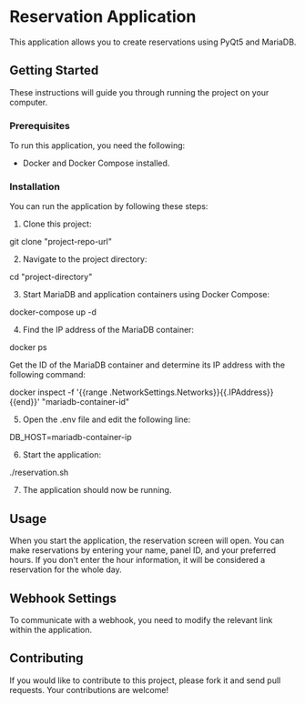 # Reservation Application

This application allows you to create reservations using PyQt5 and MariaDB.

## Getting Started

These instructions will guide you through running the project on your computer.

### Prerequisites

To run this application, you need the following:

- Docker and Docker Compose installed.

### Installation

You can run the application by following these steps:

1. Clone this project:

git clone "project-repo-url"



2. Navigate to the project directory:

cd "project-directory"



3. Start MariaDB and application containers using Docker Compose:

docker-compose up -d



4. Find the IP address of the MariaDB container:

docker ps



Get the ID of the MariaDB container and determine its IP address with the following command:

docker inspect -f '{{range .NetworkSettings.Networks}}{{.IPAddress}}{{end}}' "mariadb-container-id"



5. Open the .env file and edit the following line:

DB_HOST=mariadb-container-ip



6. Start the application:

./reservation.sh



7. The application should now be running.

## Usage

When you start the application, the reservation screen will open. You can make reservations by entering your name, panel ID, and your preferred hours. If you don't enter the hour information, it will be considered a reservation for the whole day.

## Webhook Settings

To communicate with a webhook, you need to modify the relevant link within the application.

## Contributing

If you would like to contribute to this project, please fork it and send pull requests. Your contributions are welcome!

